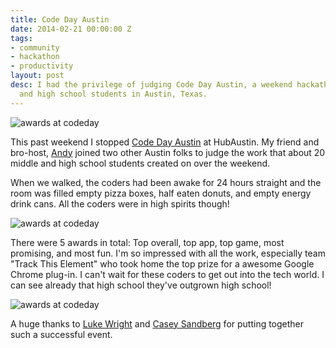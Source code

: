 ```yaml
---
title: Code Day Austin
date: 2014-02-21 00:00:00 Z
tags:
- community
- hackathon
- productivity
layout: post
desc: I had the privilege of judging Code Day Austin, a weekend hackathon for middle
  and high school students in Austin, Texas.
---
```


<img src="http://samkapila.com/img/posts/codedayaustin.jpg" alt="awards at codeday">

This past weekend I stopped [Code Day Austin](http://feb.2014.austin.codeday.org/) at HubAustin. My friend and bro-host, [Andy](http://www.twitter.com/alwaysunday) joined two other Austin folks to judge the work that about 20 middle and high school students created on over the weekend.

When we walked, the coders had been awake for 24 hours straight and the room was filled empty pizza boxes, half eaten donuts, and empty energy drink cans. All the coders were in high spirits though!

<img src="http://samkapila.com/img/posts/codedayawards.jpg" alt="awards at codeday">

There were 5 awards in total: Top overall, top app, top game, most promising, and most fun. I'm so impressed with all the work, especially team "Track This Element" who took home the top prize for a awesome Google Chrome plug-in. I can't wait for these coders to get out into the tech world. I can see already that high school they've outgrown high school!

<img src="http://samkapila.com/img/posts/codedaydudes.jpg" alt="awards at codeday">

A huge thanks to [Luke Wright](http://simplyluke.com/) and [Casey Sandberg](http://casesandberg.com/) for putting together such a successful event.



